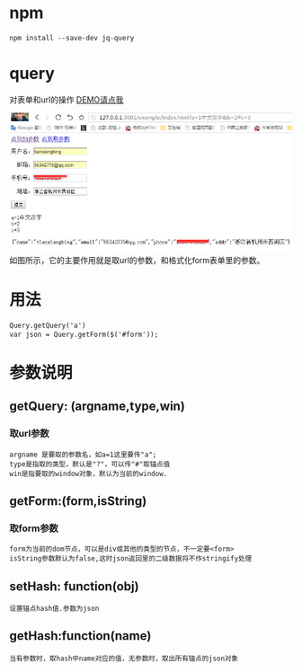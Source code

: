 # npm 
	npm install --save-dev jq-query
# query
对表单和url的操作
[DEMO请点我](http://lovewebgames.com/jsmodule/query.html "query")

![](example/query.jpg)
如图所示，它的主要作用就是取url的参数，和格式化form表单里的参数。
# 用法

	Query.getQuery('a')
	var json = Query.getForm($('#form'));

# 参数说明
## getQuery: (argname,type,win)
### 取url参数
	argname 是要取的参数名，如a=1这里要传"a";
	type是指取的类型，默认是"?"，可以传"#"取锚点值
	win是指要取的window对象，默认为当前的window.
## getForm:(form,isString)
### 取form参数
	form为当前的dom节点，可以是div或其他的类型的节点，不一定要<form>
	isString参数默认为false,这时json返回里的二级数据将不作stringify处理
## setHash: function(obj)
	设置锚点hash值.参数为json
## getHash:function(name)
	当有参数时，取hash中name对应的值，无参数时，取出所有锚点的json对象
